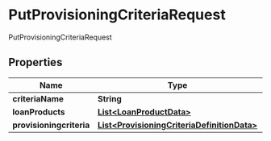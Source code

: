 

# PutProvisioningCriteriaRequest

PutProvisioningCriteriaRequest

## Properties

| Name | Type | Description | Notes |
|------------ | ------------- | ------------- | -------------|
|**criteriaName** | **String** |  |  [optional] |
|**loanProducts** | [**List&lt;LoanProductData&gt;**](LoanProductData.md) |  |  [optional] |
|**provisioningcriteria** | [**List&lt;ProvisioningCriteriaDefinitionData&gt;**](ProvisioningCriteriaDefinitionData.md) |  |  [optional] |




